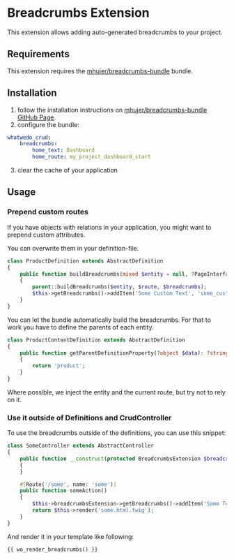 # Breadcrumbs Extension

This extension allows adding auto-generated breadcrumbs to your project.

## Requirements
This extension requires the [mhujer/breadcrumbs-bundle](https://github.com/mhujer/BreadcrumbsBundle) bundle.

## Installation

1. follow the installation instructions on [mhujer/breadcrumbs-bundle GitHub Page](https://github.com/mhujer/BreadcrumbsBundle).
2. configure the bundle:
```yml
whatwedo_crud:
    breadcrumbs:
        home_text: Dashboard
        home_route: my_project_dashboard_start
```
3. clear the cache of your application

## Usage

### Prepend custom routes

If you have objects with relations in your application, you might want to prepend custom attributes.

You can overwrite them in your definition-file. 

```php
class ProductDefinition extends AbstractDefinition
{
    public function buildBreadcrumbs(mixed $entity = null, ?PageInterface $route = null, ?Breadcrumbs $breadcrumbs = null): void
    {
        parent::buildBreadcrumbs($entity, $route, $breadcrumbs);   
        $this->getBreadcrumbs()->addItem('Some Custom Text', 'some_custom_route');
    }
}
```

You can let the bundle automatically build the breadcrumbs. For that to work you have to define the parents of each entity.

```php 
class ProductContentDefinition extends AbstractDefinition
{
    public function getParentDefinitionProperty(?object $data): ?string
    {
        return 'product';
    }
}
```
Where possible, we inject the entity and the current route, but try not to rely on it.

### Use it outside of Definitions and CrudController

To use the breadcrumbs outside of the definitions, you can use this snippet:

```php
class SomeController extends AbstractController
{
    public function __construct(protected BreadcrumbsExtension $breadcrumbsExtension)
    {
    }

    #[Route('/some', name: 'some')]
    public function someAction()
    {
        $this->breadcrumbsExtension->getBreadcrumbs()->addItem('Some Text', 'some_route');
        return $this->render('some.html.twig');
    }
}
```

And render it in your template like following:

```twig
{{ wo_render_breadcrumbs() }}
```
